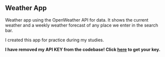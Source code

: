 ## Weather App
Weather app using the OpenWeather API for data. It shows the current weather and a weekly weather forecast of any place we enter in the search bar. 

I created this app for practice during my studies.

**I have removed my API KEY from the codebase! Click [here](https://openweathermap.org/api) to get your key.**
